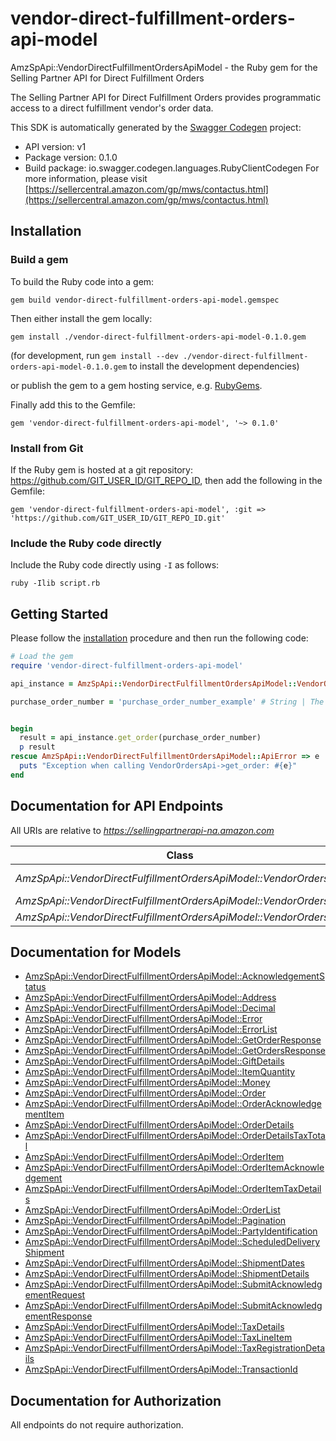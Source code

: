 # vendor-direct-fulfillment-orders-api-model

AmzSpApi::VendorDirectFulfillmentOrdersApiModel - the Ruby gem for the Selling Partner API for Direct Fulfillment Orders

The Selling Partner API for Direct Fulfillment Orders provides programmatic access to a direct fulfillment vendor's order data.

This SDK is automatically generated by the [Swagger Codegen](https://github.com/swagger-api/swagger-codegen) project:

- API version: v1
- Package version: 0.1.0
- Build package: io.swagger.codegen.languages.RubyClientCodegen
For more information, please visit [https://sellercentral.amazon.com/gp/mws/contactus.html](https://sellercentral.amazon.com/gp/mws/contactus.html)

## Installation

### Build a gem

To build the Ruby code into a gem:

```shell
gem build vendor-direct-fulfillment-orders-api-model.gemspec
```

Then either install the gem locally:

```shell
gem install ./vendor-direct-fulfillment-orders-api-model-0.1.0.gem
```
(for development, run `gem install --dev ./vendor-direct-fulfillment-orders-api-model-0.1.0.gem` to install the development dependencies)

or publish the gem to a gem hosting service, e.g. [RubyGems](https://rubygems.org/).

Finally add this to the Gemfile:

    gem 'vendor-direct-fulfillment-orders-api-model', '~> 0.1.0'

### Install from Git

If the Ruby gem is hosted at a git repository: https://github.com/GIT_USER_ID/GIT_REPO_ID, then add the following in the Gemfile:

    gem 'vendor-direct-fulfillment-orders-api-model', :git => 'https://github.com/GIT_USER_ID/GIT_REPO_ID.git'

### Include the Ruby code directly

Include the Ruby code directly using `-I` as follows:

```shell
ruby -Ilib script.rb
```

## Getting Started

Please follow the [installation](#installation) procedure and then run the following code:
```ruby
# Load the gem
require 'vendor-direct-fulfillment-orders-api-model'

api_instance = AmzSpApi::VendorDirectFulfillmentOrdersApiModel::VendorOrdersApi.new

purchase_order_number = 'purchase_order_number_example' # String | The order identifier for the purchase order that you want. Formatting Notes: alpha-numeric code.


begin
  result = api_instance.get_order(purchase_order_number)
  p result
rescue AmzSpApi::VendorDirectFulfillmentOrdersApiModel::ApiError => e
  puts "Exception when calling VendorOrdersApi->get_order: #{e}"
end

```

## Documentation for API Endpoints

All URIs are relative to *https://sellingpartnerapi-na.amazon.com*

Class | Method | HTTP request | Description
------------ | ------------- | ------------- | -------------
*AmzSpApi::VendorDirectFulfillmentOrdersApiModel::VendorOrdersApi* | [**get_order**](docs/VendorOrdersApi.md#get_order) | **GET** /vendor/directFulfillment/orders/v1/purchaseOrders/{purchaseOrderNumber} | 
*AmzSpApi::VendorDirectFulfillmentOrdersApiModel::VendorOrdersApi* | [**get_orders**](docs/VendorOrdersApi.md#get_orders) | **GET** /vendor/directFulfillment/orders/v1/purchaseOrders | 
*AmzSpApi::VendorDirectFulfillmentOrdersApiModel::VendorOrdersApi* | [**submit_acknowledgement**](docs/VendorOrdersApi.md#submit_acknowledgement) | **POST** /vendor/directFulfillment/orders/v1/acknowledgements | 


## Documentation for Models

 - [AmzSpApi::VendorDirectFulfillmentOrdersApiModel::AcknowledgementStatus](docs/AcknowledgementStatus.md)
 - [AmzSpApi::VendorDirectFulfillmentOrdersApiModel::Address](docs/Address.md)
 - [AmzSpApi::VendorDirectFulfillmentOrdersApiModel::Decimal](docs/Decimal.md)
 - [AmzSpApi::VendorDirectFulfillmentOrdersApiModel::Error](docs/Error.md)
 - [AmzSpApi::VendorDirectFulfillmentOrdersApiModel::ErrorList](docs/ErrorList.md)
 - [AmzSpApi::VendorDirectFulfillmentOrdersApiModel::GetOrderResponse](docs/GetOrderResponse.md)
 - [AmzSpApi::VendorDirectFulfillmentOrdersApiModel::GetOrdersResponse](docs/GetOrdersResponse.md)
 - [AmzSpApi::VendorDirectFulfillmentOrdersApiModel::GiftDetails](docs/GiftDetails.md)
 - [AmzSpApi::VendorDirectFulfillmentOrdersApiModel::ItemQuantity](docs/ItemQuantity.md)
 - [AmzSpApi::VendorDirectFulfillmentOrdersApiModel::Money](docs/Money.md)
 - [AmzSpApi::VendorDirectFulfillmentOrdersApiModel::Order](docs/Order.md)
 - [AmzSpApi::VendorDirectFulfillmentOrdersApiModel::OrderAcknowledgementItem](docs/OrderAcknowledgementItem.md)
 - [AmzSpApi::VendorDirectFulfillmentOrdersApiModel::OrderDetails](docs/OrderDetails.md)
 - [AmzSpApi::VendorDirectFulfillmentOrdersApiModel::OrderDetailsTaxTotal](docs/OrderDetailsTaxTotal.md)
 - [AmzSpApi::VendorDirectFulfillmentOrdersApiModel::OrderItem](docs/OrderItem.md)
 - [AmzSpApi::VendorDirectFulfillmentOrdersApiModel::OrderItemAcknowledgement](docs/OrderItemAcknowledgement.md)
 - [AmzSpApi::VendorDirectFulfillmentOrdersApiModel::OrderItemTaxDetails](docs/OrderItemTaxDetails.md)
 - [AmzSpApi::VendorDirectFulfillmentOrdersApiModel::OrderList](docs/OrderList.md)
 - [AmzSpApi::VendorDirectFulfillmentOrdersApiModel::Pagination](docs/Pagination.md)
 - [AmzSpApi::VendorDirectFulfillmentOrdersApiModel::PartyIdentification](docs/PartyIdentification.md)
 - [AmzSpApi::VendorDirectFulfillmentOrdersApiModel::ScheduledDeliveryShipment](docs/ScheduledDeliveryShipment.md)
 - [AmzSpApi::VendorDirectFulfillmentOrdersApiModel::ShipmentDates](docs/ShipmentDates.md)
 - [AmzSpApi::VendorDirectFulfillmentOrdersApiModel::ShipmentDetails](docs/ShipmentDetails.md)
 - [AmzSpApi::VendorDirectFulfillmentOrdersApiModel::SubmitAcknowledgementRequest](docs/SubmitAcknowledgementRequest.md)
 - [AmzSpApi::VendorDirectFulfillmentOrdersApiModel::SubmitAcknowledgementResponse](docs/SubmitAcknowledgementResponse.md)
 - [AmzSpApi::VendorDirectFulfillmentOrdersApiModel::TaxDetails](docs/TaxDetails.md)
 - [AmzSpApi::VendorDirectFulfillmentOrdersApiModel::TaxLineItem](docs/TaxLineItem.md)
 - [AmzSpApi::VendorDirectFulfillmentOrdersApiModel::TaxRegistrationDetails](docs/TaxRegistrationDetails.md)
 - [AmzSpApi::VendorDirectFulfillmentOrdersApiModel::TransactionId](docs/TransactionId.md)


## Documentation for Authorization

 All endpoints do not require authorization.

